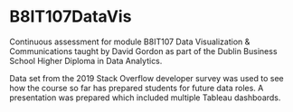 # B8IT107DataVis

Continuous assessment for module B8IT107 Data Visualization & Communications taught by David Gordon as part of the Dublin Business School Higher Diploma in Data Analytics.

Data set from the 2019 Stack Overflow developer survey was used to see how the course so far has prepared students for future data roles. A presentation was prepared which included multiple Tableau dashboards.
